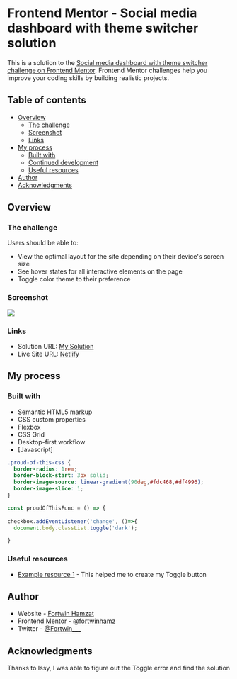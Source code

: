 # Frontend Mentor - Social media dashboard with theme switcher solution

This is a solution to the [Social media dashboard with theme switcher challenge on Frontend Mentor](https://www.frontendmentor.io/challenges/social-media-dashboard-with-theme-switcher-6oY8ozp_H). Frontend Mentor challenges help you improve your coding skills by building realistic projects. 

## Table of contents

- [Overview](#overview)
  - [The challenge](#the-challenge)
  - [Screenshot](#screenshot)
  - [Links](#links)
- [My process](#my-process)
  - [Built with](#built-with)
  - [Continued development](#continued-development)
  - [Useful resources](#useful-resources)
- [Author](#author)
- [Acknowledgments](#acknowledgments)

## Overview

### The challenge

Users should be able to:

- View the optimal layout for the site depending on their device's screen size
- See hover states for all interactive elements on the page
- Toggle color theme to their preference

### Screenshot

![](./images/Frontend%20Mentor%20_%20Social%20Media%20Dashboard%20by%20Fortwin.png.jpg)


### Links

- Solution URL: [My Solution](https://www.frontendmentor.io/solutions/social-media-dashboard-with-theme-switcher-WcNgwsNcaU)
- Live Site URL: [Netlify](https://fortwin-sm-dashboard.netlify.app/)

## My process

### Built with

- Semantic HTML5 markup
- CSS custom properties
- Flexbox
- CSS Grid
- Desktop-first workflow
- [Javascript]


```css
.proud-of-this-css {
  border-radius: 1rem;
  border-block-start: 3px solid;
  border-image-source: linear-gradient(90deg,#fdc468,#df4996);
  border-image-slice: 1;
}
```
```js
const proudOfThisFunc = () => {
  
checkbox.addEventListener('change', ()=>{
  document.body.classList.toggle('dark');

}
```

### Useful resources

- [Example resource 1](https://www.w3schools.com/howto/tryit.asp?filename=tryhow_js_toggle_dark_mode) - This helped me to create my Toggle button


## Author

- Website - [Fortwin Hamzat](https://fortwin.hashnode.dev/)
- Frontend Mentor - [@fortwinhamz](https://www.frontendmentor.io/profile/Fortwinhamz)
- Twitter - [@Fortwin___](https://www.twitter.com/fortwin___)



## Acknowledgments

Thanks to Issy, I  was able to figure out the Toggle error and find the solution
